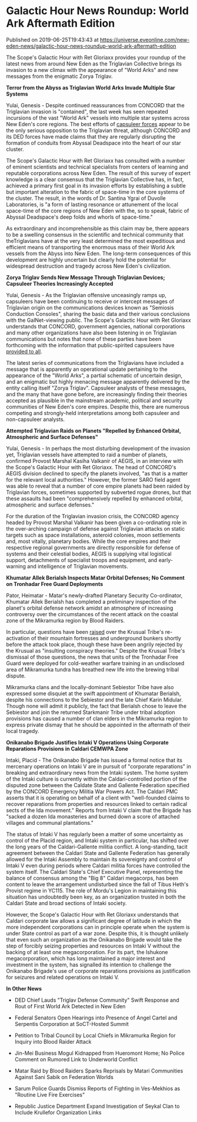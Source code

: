 # Galactic Hour News Roundup: World Ark Aftermath Edition
Published on 2019-06-25T19:43:43 at https://universe.eveonline.com/new-eden-news/galactic-hour-news-roundup-world-ark-aftermath-edition

The Scope's Galactic Hour with Ret Gloriaxx provides your roundup of the latest news from around New Eden as the Triglavian Collective brings its invasion to a new climax with the appearance of "World Arks" and new messages from the enigmatic Zorya Triglav.

**Terror from the Abyss as Triglavian World Arks Invade Multiple Star Systems**

Yulai, Genesis  - Despite continued reassurances from CONCORD that the Triglavian invasion is "contained", the last week has seen repeated incursions of the vast "World Ark" vessels into multiple star systems across New Eden's core regions. The best efforts of [capsuleer forces](https://www.youtube.com/watch?v=a2N2Qrk0ZX8) appear to be the only serious opposition to the Triglavian threat, although CONCORD and its DED forces have made claims that they are regularly disrupting the formation of conduits from Abyssal Deadspace into the heart of our star cluster.

The Scope's Galactic Hour with Ret Gloriaxx has consulted with a number of eminent scientists and technical specialists from centers of learning and reputable corporations across New Eden. The result of this survey of expert knowledge is a clear consensus that the Triglavian Collective has, in fact, achieved a primary first goal in its invasion efforts by establishing a subtle but important alteration to the fabric of space-time in the core systems of the cluster. The result, in the words of Dr. Santina Ygrai of Duvolle Laboratories, is "a form of lasting resonance or attunement of the local space-time of the core regions of New Eden with the, so to speak, fabric of Abyssal Deadspace's deep folds and whorls of space-time."

As extraordinary and incomprehensible as this claim may be, there appears to be a swelling consensus in the scientific and technical community that theTriglavians have at the very least determined the most expeditious and efficient means of transporting the enormous mass of their World Ark vessels from the Abyss into New Eden. The long-term consequences of this development are highly uncertain but clearly hold the potential for widespread destruction and tragedy across New Eden's civilization.

**Zorya Triglav Sends New Message Through Triglavian Devices; Capsuleer Theories Increasingly Accepted**

Yulai, Genesis  - As the Triglavian offensive unceasingly ramps up, capsuleers have been continuing to receive or intercept messages of Triglavian origin on the communications devices known as "Semiosis Conduction Consoles", sharing the basic data and their various conclusions with the GalNet-viewing public. The Scope's Galactic Hour with Ret Gloriaxx understands that CONCORD, government agencies, national corporations and many other organizations have also been listening in on Triglavian communications but notes that none of these parties have been forthcoming with the information that public-spirited capsuleers have [provided to all](https://forums.eveonline.com/t/arc-semiosis/147507).

The latest series of communications from the Triglavians have included a message that is apparently an operational update pertaining to the appearance of the "World Arks", a partial schematic of uncertain design, and an enigmatic but highly menacing message apparently delivered by the entity calling itself "Zorya Triglav". Capsuleer analysts of these messages, and the many that have gone before, are increasingly finding their theories accepted as plausible in the mainstream academic, political and security communities of New Eden's core empires. Despite this, there are numerous competing and strongly-held interpretations among both capsuleer and non-capsuleer analysts.

**Attempted Triglavian Raids on Planets "Repelled by Enhanced Orbital, Atmospheric and Surface Defenses"**

Yulai, Genesis - In perhaps the most disturbing development of the invasion yet, Triglavian vessels have attempted to raid a number of planets, confirmed Provost Marshal Kasiha Valkanir of AEGIS, in an interview with the Scope's Galactic Hour with Ret Gloriaxx. The head of CONCORD's AEGIS division declined to specify the planets involved, "as that is a matter for the relevant local authorities." However, the former SARO field agent was able to reveal that a number of core empire planets had been raided by Triglavian forces, sometimes supported by subverted rogue drones, but that these assaults had been "comprehensively repelled by enhanced orbital, atmospheric and surface defenses."

For the duration of the Triglavian invasion crisis, the CONCORD agency headed by Provost Marshal Valkanir has been given a co-ordinating role in the over-arching campaign of defense against Triglavian attacks on static targets such as space installations, asteroid colonies, moon settlements and, most vitally, planetary bodies. While the core empires and their respective regional governments are directly responsible for defense of systems and their celestial bodies, AEGIS is supplying vital logistical support, detachments of specialist troops and equipment, and early-warning and intelligence of Triglavian movements.

**Khumatar Allek Berialsh Inspects Matar Orbital Defenses; No Comment on Tronhadar Free Guard Deployments**

Pator, Heimatar  - Matar's newly-drafted Planetary Security Co-ordinator, Khumatar Allek Berialsh has completed a preliminary inspection of the planet's orbital defense network amidst an atmosphere of increasing controversy over the circumstances of the recent attack on the coastal zone of the Mikramurka region by Blood Raiders.

In particular, questions have been [raised](https://forums.eveonline.com/t/request-for-clarification-of-rumours-concerning-the-krusual-tribe/165491) over the Krusual Tribe's re-activation of their mountain fortresses and underground bunkers shortly before the attack took place, though these have been angrily rejected by the Krusual as "insulting conspiracy theories." Despite the Krusual Tribe's dismissal of those questions, the news that units of the Tronhadar Free Guard were deployed for cold-weather warfare training in an undisclosed area of Mikramurka tundra has breathed new life into the brewing tribal dispute.

Mikramurka clans and the locally-dominant Sebiestor Tribe have also expressed some disquiet at the swift appointment of Khumatar Berialsh, despite his connections to the Sebiestor and the late Chief Karin Midular. Though none will admit it publicly, the fact that Berialsh chose to leave the Sebiestor and join the returned Starkmanir Tribe under tribal adoption provisions has caused a number of clan elders in the Mikramurka region to express private dismay that he should be appointed in the aftermath of their local tragedy.

**Onikanabo Brigade Justifies Intaki V Operations Using Corporate Reparations Provisions in Caldari CEMWPA Zone**

Intaki, Placid  - The Onikanabo Brigade has issued a formal notice that its mercenary operations on Intaki V are in pursuit of "corporate reparations" in breaking and extraordinary news from the Intaki system. The home system of the Intaki culture is currently within the Caldari-controlled portion of the disputed zone between the Caldate State and Gallente Federation specified by the CONCORD Emergency Militia War Powers Act. The Caldari PMC asserts that it is operating on behalf of a client with "well-founded claims to recover reparations from properties and resources linked to certain radical sects of the Ida movement." Reports from Intaki V claim that the Brigade has "sacked a dozen Ida monasteries and burned down a score of attached villages and communal plantations."

The status of Intaki V has regularly been a matter of some uncertainty as control of the Placid region, and Intaki system in particular, has shifted over the long years of the Caldari-Gallente militia conflict. A long-standing, tacit agreement between the Caldari State and Gallente Federation has generally allowed for the Intaki Assembly to maintain its sovereignty and control of Intaki V even during periods where Caldari militia forces have controlled the system itself. The Caldari State's Chief Executive Panel, representing the balance of consensus among the "Big 8" Caldari megacorps, has been content to leave the arrangement undisturbed since the fall of Tibus Heth's Provist regime in YC115. The role of Mordu's Legion in maintaining this situation has undoubtedly been key, as an organization trusted in both the Caldari State and broad sections of Intaki society.

However, the Scope's Galactic Hour with Ret Gloriaxx understands that Caldari corporate law allows a significant degree of latitude in which the more independent corporations can in principle operate when the system is under State control as part of a war zone. Despite this, it is thought unlikely that even such an organization as the Onikanabo Brigade would take the step of forcibly seizing properties and resources on Intaki V without the backing of at least one megacorporation. For its part, the Ishukone megacorporation, which has long maintained a major interest and investment in the system, has signalled its intention to challenge the Onikanabo Brigade's use of corporate reparations provisions as justification for seizures and related operations on Intaki V.

**In Other News**

  * DED Chief Lauds  "Triglav Defense Community" Swift Response and Rout of First World Ark Detected in New Eden


  * Federal Senators Open Hearings into Presence of Angel Cartel and Serpentis Corporation at SoCT-Hosted Summit


  * Petition to Tribal Council by Local Chiefs in Mikramurka Region for Inquiry into Blood Raider Attack


  * Jin-Mei Business Mogul Kidnapped from Hueromont Home; No Police Comment on Rumored Link to Underworld Conflict


  * Matar Raid by Blood Raiders Sparks Reprisals by Matari Communities Against Sani Sabik on Federation Worlds


  * Sarum Police Guards Dismiss Reports of Fighting in Ves-Mekhios as "Routine Live Fire Exercises"


  * Republic Justice Department Expand Investigation of Seykal Clan to Include Krullefor Organization Links
